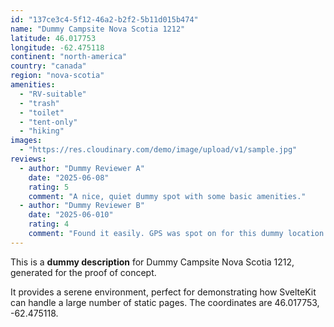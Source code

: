 ```yaml
---
id: "137ce3c4-5f12-46a2-b2f2-5b11d015b474"
name: "Dummy Campsite Nova Scotia 1212"
latitude: 46.017753
longitude: -62.475118
continent: "north-america"
country: "canada"
region: "nova-scotia"
amenities:
  - "RV-suitable"
  - "trash"
  - "toilet"
  - "tent-only"
  - "hiking"
images:
  - "https://res.cloudinary.com/demo/image/upload/v1/sample.jpg"
reviews:
  - author: "Dummy Reviewer A"
    date: "2025-06-08"
    rating: 5
    comment: "A nice, quiet dummy spot with some basic amenities."
  - author: "Dummy Reviewer B"
    date: "2025-06-010"
    rating: 4
    comment: "Found it easily. GPS was spot on for this dummy location."
---
```


This is a **dummy description** for Dummy Campsite Nova Scotia 1212, generated for the proof of concept.

It provides a serene environment, perfect for demonstrating how SvelteKit can handle a large number of static pages. The coordinates are 46.017753, -62.475118.
